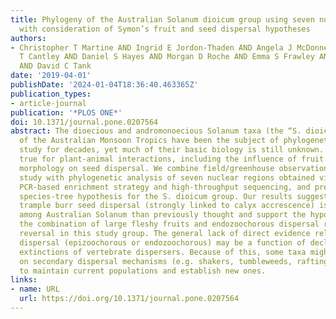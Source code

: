 ```yaml
---
title: Phylogeny of the Australian Solanum dioicum group using seven nuclear genes,
  with consideration of Symon’s fruit and seed dispersal hypotheses
authors:
- Christopher T Martine AND Ingrid E Jordon-Thaden AND Angela J McDonnell AND Jason
  T Cantley AND Daniel S Hayes AND Morgan D Roche AND Emma S Frawley AND Ian S Gilman
  AND David C Tank
date: '2019-04-01'
publishDate: '2024-01-04T18:36:40.463365Z'
publication_types:
- article-journal
publication: '*PLOS ONE*'
doi: 10.1371/journal.pone.0207564
abstract: The dioecious and andromonoecious Solanum taxa (the “S. dioicum group”)
  of the Australian Monsoon Tropics have been the subject of phylogenetic and taxonomic
  study for decades, yet much of their basic biology is still unknown. This is especially
  true for plant-animal interactions, including the influence of fruit form and calyx
  morphology on seed dispersal. We combine field/greenhouse observations and specimen-based
  study with phylogenetic analysis of seven nuclear regions obtained via a microfluidic
  PCR-based enrichment strategy and high-throughput sequencing, and present the first
  species-tree hypothesis for the S. dioicum group. Our results suggest that epizoochorous
  trample burr seed dispersal (strongly linked to calyx accrescence) is far more common
  among Australian Solanum than previously thought and support the hypothesis that
  the combination of large fleshy fruits and endozoochorous dispersal represents a
  reversal in this study group. The general lack of direct evidence related to biotic
  dispersal (epizoochorous or endozoochorous) may be a function of declines and/or
  extinctions of vertebrate dispersers. Because of this, some taxa might now rely
  on secondary dispersal mechanisms (e.g. shakers, tumbleweeds, rafting) as a means
  to maintain current populations and establish new ones.
links:
- name: URL
  url: https://doi.org/10.1371/journal.pone.0207564
---
```

